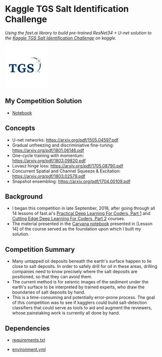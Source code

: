 # Kaggle TGS Salt Identification Challenge
*Using the fast.ai library to build pre-trained ResNet34 + U-net solution to the [Kaggle TGS Salt Identification Challenge](https://www.kaggle.com/c/tgs-salt-identification-challenge/overview) on kaggle.*

<img src="https://github.com/jamesdellinger/kaggle_tgs_salt_identification_challenge/blob/master/images/thumb76_76.png" height="140">

## My Competition Solution
* [Notebook](http://nbviewer.jupyter.org/github/jamesdellinger/kaggle_tgs_salt_identification_challenge/blob/master/kernel_tgs_salt_sub6_unet-ish_resnet34_(BEST).ipynb)

## Concepts
* U-net networks: https://arxiv.org/pdf/1505.04597.pdf
* Gradual unfreezing and discriminiative fine-tuning: https://arxiv.org/pdf/1801.06146.pdf
* One-cycle training with momentum: https://arxiv.org/pdf/1803.09820.pdf
* Lovasz hinge loss: https://arxiv.org/pdf/1705.08790.pdf
* Concurrent Spatial and Channel Squeeze & Excitation: https://arxiv.org/pdf/1803.02579.pdf
* Snapshot ensembling: https://arxiv.org/pdf/1704.00109.pdf

## Background
* I began this competition in late September, 2018, after going through all 14 lessons of fast.ai's [Practical Deep Learning For Coders, Part 1](http://course.fast.ai/) and [Cutting Edge Deep Learning For Coders, Part 2](http://course.fast.ai/part2.html) courses.
* The material presented in the [Carvana notebook](https://github.com/fastai/fastai/blob/master/courses/dl2/carvana-unet.ipynb) presented in [Lesson 14] of the course served as the foundation upon which I built my solution.

## Competition Summary
* Many untapped oil deposits beneath the earth's surface happen to lie close to salt deposits. In order to safely drill for oil in these areas, drilling companies need to know precisely where the salt deposits are positioned, so that they can avoid them. 
* The current method is for seismic images of the sediment under the earth's surface to be interpreted by trained experts, who draw the boundaries of salt deposits by hand.
* This is a time-consuming and potentially error-prone process. The goal of this competition was to see if kagglers could build salt-detection classifiers that could serve as tools to aid and augment the reviewers, whose painstaking work is currently all done by hand.

## Dependencies
* [requirements.txt](https://github.com/jamesdellinger/kaggle_tgs_salt_identification_challenge/blob/master/requirements.txt)

* [environment.yml](https://github.com/jamesdellinger/kaggle_tgs_salt_identification_challenge/blob/master/exploration.ipynb)